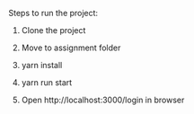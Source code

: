 Steps to run the project: 

1) Clone the project

2) Move to assignment folder

3) yarn install

4) yarn run start

5) Open http://localhost:3000/login in browser
